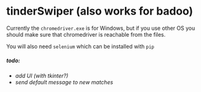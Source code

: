 # tinderSwiper (also works for badoo)

Currently the ```chromedriver.exe``` is for Windows, but if you use other OS you should make sure that chromedriver is reachable from the files.  

You will also need ```selenium``` which can be installed with ```pip```  

##### todo:
- *add UI (with tkinter?)*
- *send default message to new matches*
